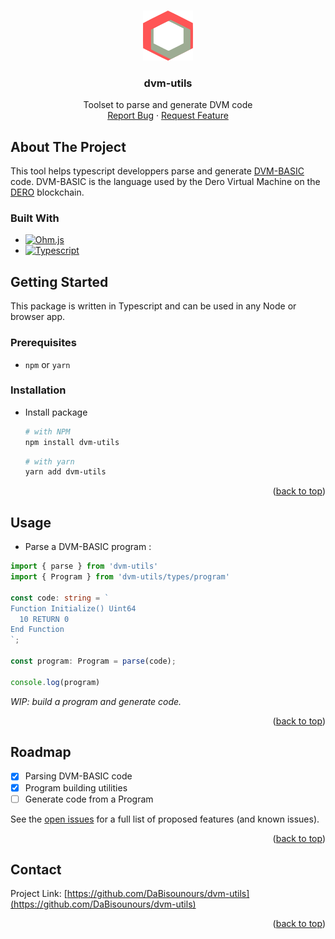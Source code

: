 <!-- Improved compatibility of back to top link: See: https://github.com/othneildrew/Best-README-Template/pull/73 -->
<a name="readme-top"></a>
<!--
*** Thanks for checking out the Best-README-Template. If you have a suggestion
*** that would make this better, please fork the repo and create a pull request
*** or simply open an issue with the tag "enhancement".
*** Don't forget to give the project a star!
*** Thanks again! Now go create something AMAZING! :D
-->



<!-- PROJECT SHIELDS -->
<!--
*** I'm using markdown "reference style" links for readability.
*** Reference links are enclosed in brackets [ ] instead of parentheses ( ).
*** See the bottom of this document for the declaration of the reference variables
*** for contributors-url, forks-url, etc. This is an optional, concise syntax you may use.
*** https://www.markdownguide.org/basic-syntax/#reference-style-links
-->


<!-- PROJECT LOGO -->
<br />
<div align="center">
  <a href="https://github.com/DaBisounours/dvm-utils">
    <img src="logo.svg" alt="Logo" width="80" height="80">
  </a>

<h3 align="center">dvm-utils</h3>

  <p align="center">
    Toolset to parse and generate DVM code
    <br /><!--
    <a href="https://github.com/DaBisounours/dvm-utils"><strong>Explore the docs »</strong></a> 
    <br />
    <br />
    <a href="https://github.com/DaBisounours/dvm-utils">View Demo</a>
    ·-->
    <a href="https://github.com/DaBisounours/dvm-utils/issues">Report Bug</a>
    ·
    <a href="https://github.com/DaBisounours/dvm-utils/issues">Request Feature</a>
  </p>
</div>



<!-- TABLE OF CONTENTS ->
<details>
  <summary>Table of Contents</summary>
  <ol>
    <li>
      <a href="#about-the-project">About The Project</a>
      <ul>
        <li><a href="#built-with">Built With</a></li>
      </ul>
    </li>
    <li>
      <a href="#getting-started">Getting Started</a>
      <ul>
        <li><a href="#prerequisites">Prerequisites</a></li>
        <li><a href="#installation">Installation</a></li>
      </ul>
    </li>
    <li><a href="#usage">Usage</a></li>
    <li><a href="#roadmap">Roadmap</a></li>
    <li><a href="#contributing">Contributing</a></li>
    <li><a href="#license">License</a></li>
    <li><a href="#contact">Contact</a></li>
    <li><a href="#acknowledgments">Acknowledgments</a></li>
  </ol>
</details>
-->


<!-- ABOUT THE PROJECT -->
## About The Project

This tool helps typescript developpers parse and generate [DVM-BASIC](https://docs.dero.io/Developers/dvm/) code. DVM-BASIC is the language used by the Dero Virtual Machine on the [DERO](https://dero.io) blockchain. 



### Built With

* [![Ohm.js]][Ohm.js]
* [![Typescript]][Typescript]



<!-- GETTING STARTED -->
## Getting Started

This package is written in Typescript and can be used in any Node or browser app.

### Prerequisites


* `npm` or `yarn`
  
### Installation

* Install package
   ```sh
   # with NPM
   npm install dvm-utils
   ```
   ```sh
   # with yarn
   yarn add dvm-utils
   ```


<p align="right">(<a href="#readme-top">back to top</a>)</p>



<!-- USAGE EXAMPLES -->
## Usage

* Parse a DVM-BASIC program :
```ts
import { parse } from 'dvm-utils'
import { Program } from 'dvm-utils/types/program'

const code: string = `
Function Initialize() Uint64
  10 RETURN 0
End Function
`;

const program: Program = parse(code);

console.log(program)
```
*WIP: build a program and generate code.*
<!--
_For more examples, please refer to the [Documentation](https://example.com)_
-->
<p align="right">(<a href="#readme-top">back to top</a>)</p>



<!-- ROADMAP -->
## Roadmap

- [x] Parsing DVM-BASIC code
- [x] Program building utilities
- [ ] Generate code from a Program

See the [open issues](https://github.com/DaBisounours/dvm-utils/issues) for a full list of proposed features (and known issues).

<p align="right">(<a href="#readme-top">back to top</a>)</p>



<!-- CONTRIBUTING 
## Contributing

Contributions are what make the open source community such an amazing place to learn, inspire, and create. Any contributions you make are **greatly appreciated**.

If you have a suggestion that would make this better, please fork the repo and create a pull request. You can also simply open an issue with the tag "enhancement".
Don't forget to give the project a star! Thanks again!

1. Fork the Project
2. Create your Feature Branch (`git checkout -b feature/AmazingFeature`)
3. Commit your Changes (`git commit -m 'Add some AmazingFeature'`)
4. Push to the Branch (`git push origin feature/AmazingFeature`)
5. Open a Pull Request

<p align="right">(<a href="#readme-top">back to top</a>)</p>

-->

<!-- LICENSE 
## License

Distributed under the MIT License. See `LICENSE.txt` for more information.

<p align="right">(<a href="#readme-top">back to top</a>)</p>
-->


<!-- CONTACT -->
## Contact

Project Link: [https://github.com/DaBisounours/dvm-utils](https://github.com/DaBisounours/dvm-utils)

<p align="right">(<a href="#readme-top">back to top</a>)</p>



<!-- ACKNOWLEDGMENTS -->
<!-- 
## Acknowledgments

* []()
* []()
* []()

<p align="right">(<a href="#readme-top">back to top</a>)</p>
-->


<!-- MARKDOWN LINKS & IMAGES -->
<!-- https://www.markdownguide.org/basic-syntax/#reference-style-links -->
[contributors-shield]: https://img.shields.io/github/contributors/DaBisounours/dvm-utils.svg?style=for-the-badge
[contributors-url]: https://github.com/DaBisounours/dvm-utils/graphs/contributors
[forks-shield]: https://img.shields.io/github/forks/DaBisounours/dvm-utils.svg?style=for-the-badge
[forks-url]: https://github.com/DaBisounours/dvm-utils/network/members
[stars-shield]: https://img.shields.io/github/stars/DaBisounours/dvm-utils.svg?style=for-the-badge
[stars-url]: https://github.com/DaBisounours/dvm-utils/stargazers
[issues-shield]: https://img.shields.io/github/issues/DaBisounours/dvm-utils.svg?style=for-the-badge
[issues-url]: https://github.com/DaBisounours/dvm-utils/issues
[license-shield]: https://img.shields.io/github/license/DaBisounours/dvm-utils.svg?style=for-the-badge
[license-url]: https://github.com/DaBisounours/dvm-utils/blob/master/LICENSE.txt
[product-screenshot]: images/screenshot.png

[Typescript]: https://shields.io/badge/TypeScript-3178C6?logo=TypeScript&logoColor=FFF&style=for-the-badge


[Ohm.js]: https://shields.io/badge/Ohm.js-555?logo=NPM&logoColor=FFF&style=for-the-badge
